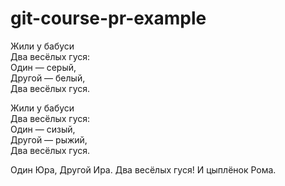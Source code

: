 # git-course-pr-example

Жили у бабуси  
Два весёлых гуся:  
Один — серый,  
Другой — белый,  
Два весёлых гуся. 
 
Жили у бабуси  
Два весёлых гуся:  
Один — сизый,  
Другой — рыжий,  
Два весёлых гуся. 

Один Юра,
Другой Ира.
Два весёлых гуся!
И цыплёнок Рома.